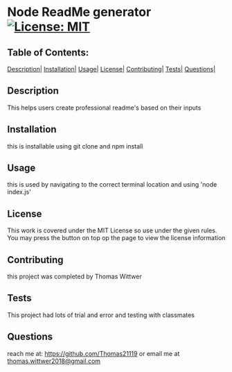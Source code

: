 # Node ReadMe generator                      [![License: MIT](https://img.shields.io/badge/License-MIT-yellow.svg)](https://opensource.org/licenses/MIT)
## Table of Contents:
[Description|](#description)
[Installation|](#installation)
[Usage|](#usage)
[License|](#license)
[Contributing|](#contributing)
[Tests|](#tests)
[Questions|](#questions)


<a name="description"> </a>

## Description

This helps users create professional readme's based on their inputs
<a name="installation"> </a>

## Installation

this is installable using git clone and npm install
<a name="usage"> </a>

## Usage

this is used by navigating to the correct terminal location and using 'node index.js'
<a name="license"> </a>

## License
This work is covered under the MIT License so use under the given rules. You may press the button on top op the page to view the license information 

<a name="contributing"> </a>

## Contributing

this project was completed by Thomas Wittwer
<a name="tests"> </a>

## Tests

This project had lots of trial and error and testing with classmates
<a name="questions"> </a>

## Questions

reach me at: https://github.com/Thomas21119 or email me at thomas.wittwer2018@gmail.com
